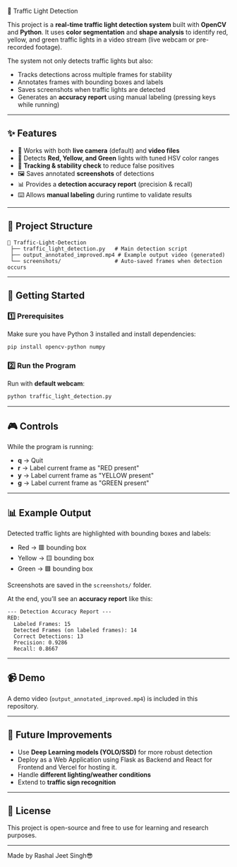 🚦 Traffic Light Detection

This project is a **real-time traffic light detection system** built with **OpenCV** and **Python**. It uses **color segmentation** and **shape analysis** to identify red, yellow, and green traffic lights in a video stream (live webcam or pre-recorded footage).

The system not only detects traffic lights but also:

* Tracks detections across multiple frames for stability
* Annotates frames with bounding boxes and labels
* Saves screenshots when traffic lights are detected
* Generates an **accuracy report** using manual labeling (pressing keys while running)

---

## ✨ Features

* 🎥 Works with both **live camera** (default) and **video files**
* 🎯 Detects **Red, Yellow, and Green** lights with tuned HSV color ranges
* 🔄 **Tracking & stability check** to reduce false positives
* 🖼️ Saves annotated **screenshots** of detections
* 📊 Provides a **detection accuracy report** (precision & recall)
* ⌨️ Allows **manual labeling** during runtime to validate results

---

## 📂 Project Structure

```
📁 Traffic-Light-Detection
 ├── traffic_light_detection.py   # Main detection script
 ├── output_annotated_improved.mp4 # Example output video (generated)
 └── screenshots/                 # Auto-saved frames when detection occurs
```

---

## 🚀 Getting Started

### 1️⃣ Prerequisites

Make sure you have Python 3 installed and install dependencies:

```bash
pip install opencv-python numpy
```

### 2️⃣ Run the Program

Run with **default webcam**:

```bash
python traffic_light_detection.py
```

---

## 🎮 Controls

While the program is running:

* **q** → Quit
* **r** → Label current frame as "RED present"
* **y** → Label current frame as "YELLOW present"
* **g** → Label current frame as "GREEN present"

---

## 📊 Example Output

Detected traffic lights are highlighted with bounding boxes and labels:

* Red → 🟥 bounding box
* Yellow → 🟨 bounding box
* Green → 🟩 bounding box

Screenshots are saved in the `screenshots/` folder.

At the end, you’ll see an **accuracy report** like this:

```
--- Detection Accuracy Report ---
RED:
  Labeled Frames: 15
  Detected Frames (on labeled frames): 14
  Correct Detections: 13
  Precision: 0.9286
  Recall: 0.8667
```

---

## 📹 Demo

A demo video (`output_annotated_improved.mp4`) is included in this repository.

---

## 🔮 Future Improvements

* Use **Deep Learning models (YOLO/SSD)** for more robust detection
* Deploy as a Web Application using Flask as Backend and React for Frontend and Vercel for hosting it.
* Handle **different lighting/weather conditions**
* Extend to **traffic sign recognition**

---

## 📝 License

This project is open-source and free to use for learning and research purposes.

---

Made by Rashal Jeet Singh😎
